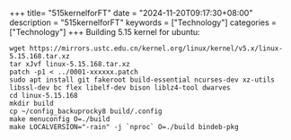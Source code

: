 +++
title= "515kernelforFT"
date = "2024-11-20T09:17:30+08:00"
description = "515kernelforFT"
keywords = ["Technology"]
categories = ["Technology"]
+++
Building 5.15 kernel for ubuntu:     

```
wget https://mirrors.ustc.edu.cn/kernel.org/linux/kernel/v5.x/linux-5.15.168.tar.xz
tar xJvf linux-5.15.168.tar.xz
patch -p1 < ../0001-xxxxxx.patch
sudo apt install git fakeroot build-essential ncurses-dev xz-utils libssl-dev bc flex libelf-dev bison liblz4-tool dwarves
cd linux-5.15.168
mkdir build
cp ~/config_backuprocky8 build/.config
make menuconfig O=./build
make LOCALVERSION="-rain" -j `nproc` O=./build bindeb-pkg


```
